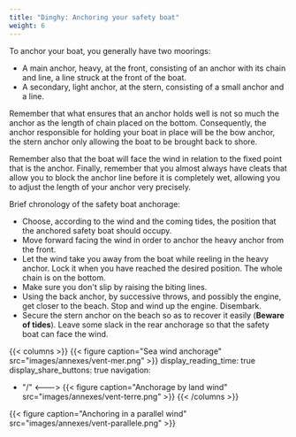 ```yaml
---
title: "Dinghy: Anchoring your safety boat"
weight: 6
---
```

To anchor your boat, you generally have two moorings:

- A main anchor, heavy, at the front, consisting of an anchor with its chain and line, a line struck at the front of the boat.
- A secondary, light anchor, at the stern, consisting of a small anchor and a line.

Remember that what ensures that an anchor holds well is not so much the anchor as the length of chain placed on the bottom. Consequently, the anchor responsible for holding your boat in place will be the bow anchor, the stern anchor only allowing the boat to be brought back to shore.

Remember also that the boat will face the wind in relation to the fixed point that is the anchor. Finally, remember that you almost always have cleats that allow you to block the anchor line before it is completely wet, allowing you to adjust the length of your anchor very precisely.

Brief chronology of the safety boat anchorage:

- Choose, according to the wind and the coming tides, the position that the anchored safety boat should occupy.
- Move forward facing the wind in order to anchor the heavy anchor from the front.
- Let the wind take you away from the boat while reeling in the heavy anchor. Lock it when you have reached the desired position. The whole chain is on the bottom.
- Make sure you don't slip by raising the biting lines.
- Using the back anchor, by successive throws, and possibly the engine, get closer to the beach. Stop and wind up the engine. Disembark.
- Secure the stern anchor on the beach so as to recover it easily (**Beware of tides**). Leave some slack in the rear anchorage so that the safety boat can face the wind.

{{< columns >}}
{{< figure caption="Sea wind anchorage" src="images/annexes/vent-mer.png" >}}
display_reading_time: true
display_share_buttons: true
navigation:
  - "/"
<--->
{{< figure caption="Anchorage by land wind" src="images/annexes/vent-terre.png" >}}
{{< /columns >}}

{{< figure caption="Anchoring in a parallel wind" src="images/annexes/vent-parallele.png" >}}